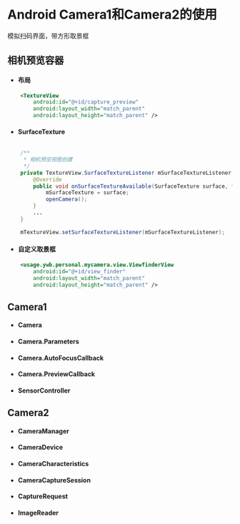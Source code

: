 Android Camera1和Camera2的使用
===========

模拟扫码界面，带方形取景框

相机预览容器
-------------

* #### 布局
``` xml
    <TextureView
        android:id="@+id/capture_preview"
        android:layout_width="match_parent"
        android:layout_height="match_parent" />
```
* #### SurfaceTexture
``` java

    /**
     * 相机预览视图创建
     */
    private TextureView.SurfaceTextureListener mSurfaceTextureListener = new TextureView.SurfaceTextureListener() {
        @Override
        public void onSurfaceTextureAvailable(SurfaceTexture surface, final int width, final int height) {
            mSurfaceTexture = surface;
            openCamera();
        }
        ...
    }

    mTextureView.setSurfaceTextureListener(mSurfaceTextureListener);

```
* #### 自定义取景框
``` xml
    <usage.ywb.personal.mycamera.view.ViewfinderView
        android:id="@+id/view_finder"
        android:layout_width="match_parent"
        android:layout_height="match_parent" />
```
Camera1
----------
* #### Camera
* #### Camera.Parameters 
* #### Camera.AutoFocusCallback 
* #### Camera.PreviewCallback
* #### SensorController

Camera2
-----------
* #### CameraManager 
* #### CameraDevice
* #### CameraCharacteristics 
* #### CameraCaptureSession 
* #### CaptureRequest 
* #### ImageReader 
